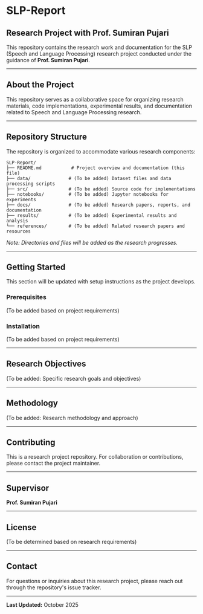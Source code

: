 # SLP-Report

## Research Project with Prof. Sumiran Pujari

This repository contains the research work and documentation for the SLP (Speech and Language Processing) research project conducted under the guidance of **Prof. Sumiran Pujari**.

---

## About the Project

This repository serves as a collaborative space for organizing research materials, code implementations, experimental results, and documentation related to Speech and Language Processing research.

---

## Repository Structure

The repository is organized to accommodate various research components:

```
SLP-Report/
├── README.md           # Project overview and documentation (this file)
├── data/              # (To be added) Dataset files and data processing scripts
├── src/               # (To be added) Source code for implementations
├── notebooks/         # (To be added) Jupyter notebooks for experiments
├── docs/              # (To be added) Research papers, reports, and documentation
├── results/           # (To be added) Experimental results and analysis
└── references/        # (To be added) Related research papers and resources
```

*Note: Directories and files will be added as the research progresses.*

---

## Getting Started

This section will be updated with setup instructions as the project develops.

### Prerequisites

(To be added based on project requirements)

### Installation

(To be added based on project requirements)

---

## Research Objectives

(To be added: Specific research goals and objectives)

---

## Methodology

(To be added: Research methodology and approach)

---

## Contributing

This is a research project repository. For collaboration or contributions, please contact the project maintainer.

---

## Supervisor

**Prof. Sumiran Pujari**

---

## License

(To be determined based on research requirements)

---

## Contact

For questions or inquiries about this research project, please reach out through the repository's issue tracker.

---

**Last Updated:** October 2025